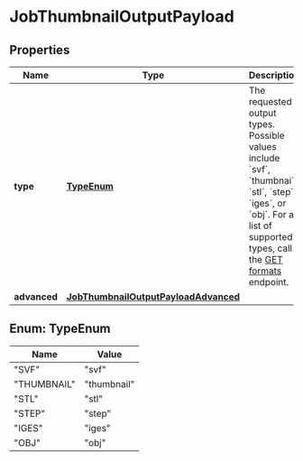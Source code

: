 
# JobThumbnailOutputPayload

## Properties
Name | Type | Description | Notes
------------ | ------------- | ------------- | -------------
**type** | [**TypeEnum**](#TypeEnum) | The requested output types. Possible values include &#x60;svf&#x60;, &#x60;thumbnai&#x60;, &#x60;stl&#x60;, &#x60;step&#x60;, &#x60;iges&#x60;, or &#x60;obj&#x60;. For a list of supported types, call the [GET formats](https://developer.autodesk.com/en/docs/model-derivative/v2/reference/http/formats-GET) endpoint. | 
**advanced** | [**JobThumbnailOutputPayloadAdvanced**](JobThumbnailOutputPayloadAdvanced.md) |  |  [optional]


<a name="TypeEnum"></a>
## Enum: TypeEnum
Name | Value
---- | -----
"SVF" | &quot;svf&quot;
"THUMBNAIL" | &quot;thumbnail&quot;
"STL" | &quot;stl&quot;
"STEP" | &quot;step&quot;
"IGES" | &quot;iges&quot;
"OBJ" | &quot;obj&quot;



